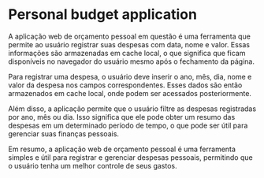 # Personal budget application
A aplicação web de orçamento pessoal em questão é uma ferramenta que permite ao usuário registrar suas despesas com data, nome e valor. Essas informações são armazenadas em cache local, o que significa que ficam disponíveis no navegador do usuário mesmo após o fechamento da página.

Para registrar uma despesa, o usuário deve inserir o ano, mês, dia, nome e valor da despesa nos campos correspondentes. Esses dados são então armazenados em cache local, onde podem ser acessados posteriormente.

Além disso, a aplicação permite que o usuário filtre as despesas registradas por ano, mês ou dia. Isso significa que ele pode obter um resumo das despesas em um determinado período de tempo, o que pode ser útil para gerenciar suas finanças pessoais.

Em resumo, a aplicação web de orçamento pessoal é uma ferramenta simples e útil para registrar e gerenciar despesas pessoais, permitindo que o usuário tenha um melhor controle de seus gastos.
